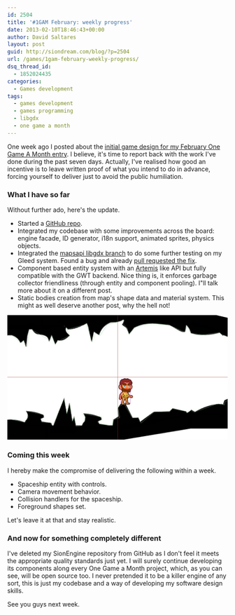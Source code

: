 ```yaml
---
id: 2504
title: '#1GAM February: weekly progress'
date: 2013-02-10T18:46:43+00:00
author: David Saltares
layout: post
guid: http://siondream.com/blog/?p=2504
url: /games/1gam-february-weekly-progress/
dsq_thread_id:
  - 1852024435
categories:
  - Games development
tags:
  - games development
  - games programming
  - libgdx
  - one game a month
---
```


One week ago I posted about the [initial game design for my February One Game A Month entry](/games/1gam-february-game-design/). I believe, it's time to report back with the work I've done during the past seven days. Actually, I've realised how good an incentive is to leave written proof of what you intend to do in advance, forcing yourself to deliver just to avoid the public humiliation.

### What I have so far

Without further ado, here's the update.

*   Started a [GitHub repo](https://github.com/dsaltares/rescuecopter).
*   Integrated my codebase with some improvements across the board: engine facade, ID generator, i18n support, animated sprites, physics objects.
*   Integrated the [mapsapi libgdx branch](https://github.com/libgdx/libgdx/tree/mapsapi/gdx/src/com/badlogic/gdx/maps) to do some further testing on my Gleed system. Found a bug and already [pull requested the fix](https://github.com/libgdx/libgdx/pull/237).
*   Component based entity system with an [Artemis](https://code.google.com/p/artemis-framework/) like API but fully compatible with the GWT backend. Nice thing is, it enforces garbage collector friendliness (through entity and component pooling). I"ll talk more about it on a different post.
*   Static bodies creation from map's shape data and material system. This might as well deserve another post, why the hell not!

![abduction-progress.jpg](/img/wp/abduction-progress.jpg)

### Coming this week

I hereby make the compromise of delivering the following within a week.

*   Spaceship entity with controls.
*   Camera movement behavior.
*   Collision handlers for the spaceship.
*   Foreground shapes set.

Let's leave it at that and stay realistic.

### And now for something completely different

I've deleted my SionEngine repository from GitHub as I don't feel it meets the appropriate quality standards just yet. I will surely continue developing its components along every One Game a Month project, which, as you can see, will be open source too. I never pretended it to be a killer engine of any sort, this is just my codebase and a way of developing my software design skills.

See you guys next week.
